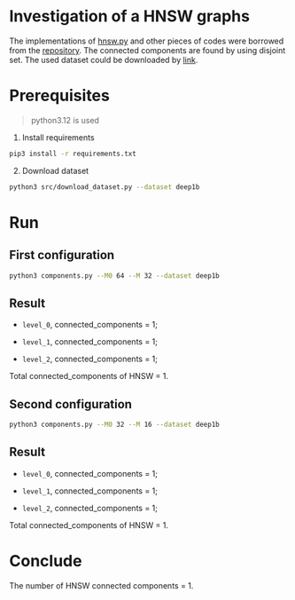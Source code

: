 # Investigation of a HNSW graphs

The implementations of [hnsw.py](./src/hnsw.py) and other pieces of codes were borrowed from the [repository](https://github.com/aponom84/navigable-graphs-python/tree/main). The connected components are found by using disjoint set. The used dataset could be downloaded by [link](https://research.yandex.com/blog/benchmarks-for-billion-scale-similarity-search#14h2).

# Prerequisites
> python3.12 is used

1. Install requirements
```bash
pip3 install -r requirements.txt
```

2. Download dataset
```bash
python3 src/download_dataset.py --dataset deep1b
```

# Run

## First configuration
```bash
python3 components.py --M0 64 --M 32 --dataset deep1b
```
## Result
- `level_0`, connected_components = 1;

- `level_1`, connected_components = 1;

- `level_2`, connected_components = 1;

Total connected_components of HNSW = 1.

## Second configuration
```bash
python3 components.py --M0 32 --M 16 --dataset deep1b
```
## Result
- `level_0`, connected_components = 1;

- `level_1`, connected_components = 1;

- `level_2`, connected_components = 1;

Total connected_components of HNSW = 1.

# Conclude
The number of HNSW connected components = 1.
